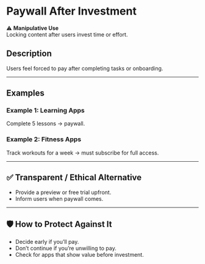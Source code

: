 # Paywall After Investment

⚠️ **Manipulative Use**  
Locking content after users invest time or effort.

## Description

Users feel forced to pay after completing tasks or onboarding.

---

## Examples

### Example 1: Learning Apps

Complete 5 lessons → paywall.

### Example 2: Fitness Apps

Track workouts for a week → must subscribe for full access.

---

## ✅ Transparent / Ethical Alternative

- Provide a preview or free trial upfront.
- Inform users when paywall comes.

---

## 🛡️ How to Protect Against It

- Decide early if you’ll pay.
- Don’t continue if you’re unwilling to pay.
- Check for apps that show value before investment.
